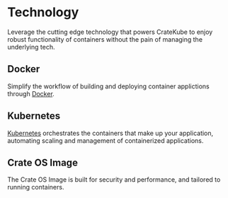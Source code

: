# Technology

Leverage the cutting edge technology that powers CrateKube to enjoy robust functionality of containers without the pain of managing the underlying tech. 

## Docker

Simplify the workflow of building and deploying container applictions through [Docker](https://www.docker.com/).

## Kubernetes

[Kubernetes](https://kubernetes.io) orchestrates the containers that make up your application, automating scaling and management of containerized applications. 

## Crate OS Image

The Crate OS Image is built for security and performance, and tailored to running containers. 